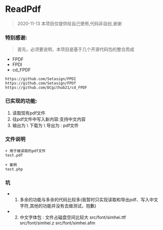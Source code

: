 # ReadPdf
> 2020-11-13
> 本项目仅提供给自己使用,代码非自创,谢谢


                  
                  
                  

### 特别感谢:      
> 首先，必须要说明，本项目是基于几个开源代码包的整合而成

+ FPDF
+ FPDI
+ cd_FPDF    

```
https://github.com/Setasign/FPDI
https://github.com/Setasign/FPDf
https://github.com/DCgithub21/cd_FPDF
```

                  
                  
                  


### 已实现的功能:

1. 读取现有pdf文件
2. 往pdf文件中写入新内容:支持中文内容
3. 输出为 \ 下载为 \ 导出为 : pdf文件

                  
                  
                  
                  
                  
                  

### 文件说明

```
+ 用于被读取的pdf文件
test.pdf

+ 案例
test.php

```

                 
                 
                 
                 

### 坑

+ 1. 多余的功能与多余的代码比较多(我暂时只实现读取和导出pdf、写入中文字符,其他的功能并没有去做测试，抱歉)


+ 2. 中文字体包 : 文件占磁盘空间比较大
src/font/simhei.ttf
src/font/simhei.z
src/font/simhei.afm




